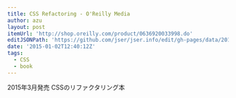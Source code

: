 ```yaml
---
title: CSS Refactoring - O'Reilly Media
author: azu
layout: post
itemUrl: 'http://shop.oreilly.com/product/0636920033998.do'
editJSONPath: 'https://github.com/jser/jser.info/edit/gh-pages/data/2015/01/index.json'
date: '2015-01-02T12:40:12Z'
tags:
  - CSS
  - book
---
```

2015年3月発売
CSSのリファクタリング本
